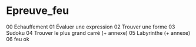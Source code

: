 # Epreuve_feu
00 Echauffement
01 Évaluer une expression
02 Trouver une forme
03 Sudoku
04 Trouver le plus grand carré (+ annexe)
05 Labyrinthe (+ annexe)
06 feu ok